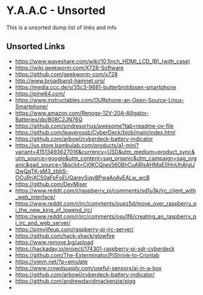 <!-- ======================================== unsorted.md Start ======================================== -->


<!-- ------------------------------ Intro Start ------------------------------ -->

# Y.A.A.C - Unsorted

This is a unsorted dump list of links and info

<!-- ------------------------------ Intro End ------------------------------ -->


<!-- ------------------------------ Unsorted Links Start ------------------------------ -->

## Unsorted Links

* https://www.waveshare.com/wiki/10.1inch_HDMI_LCD_(B)_(with_case)
* https://wiki.geekworm.com/X728-Software
* https://github.com/geekworm-com/x728
* http://www.broadband-hamnet.org/
* https://media.ccc.de/v/35c3-9681-butterbrotdosen-smartphone
* https://pine64.com/
* https://www.instructables.com/OURphone-an-Open-Source-Linux-Smartphone/
* https://www.amazon.com/Renogy-12V-20A-Alligator-Batteries/dp/B08C2JN76Q
* https://github.com/sindresorhus/awesome?tab=readme-ov-file
* https://github.com/leaverossb/CyberDeck/blob/main/index.html
* https://github.com/arbowl/cyberdeck-battery-indicator
* https://us.store.bambulab.com/products/a1-mini?variant=41513493627016&currency=USD&utm_medium=product_sync&utm_source=google&utm_content=sag_organic&utm_campaign=sag_organic&gad_source=1&gclid=Cj0KCQjws560BhCuARIsAHMqE0HnUhAIglJQwQqTK-sM3_zbbS-OCuRnXC50aFpFoEUQareySjqvBPwaAoAyEALw_wcB
* https://github.com/DevMiser
* https://www.reddit.com/r/raspberry_pi/comments/sd1u3k/irc_client_with_web_interface/
* https://www.reddit.com/r/irc/comments/ouez5d/move_over_raspberry_pi_the_new_king_of_lowend_irc/
* https://www.reddit.com/r/irc/comments/osu1f6/creating_an_raspberry_pi_irc_and_web_server/
* https://pimylifeup.com/raspberry-pi-irc-server/
* https://github.com/hack-shack/glowfire
* https://www.remove.bg/upload
* https://hackaday.io/project/174301-raspberry-pi-sdr-cyberdeck
* https://github.com/The-Exterminator/PiShrink-to-Crontab
* https://vimm.net/?p=emulate
* https://www.crowdsupply.com/useful-sensors/ai-in-a-box
* https://github.com/arbowl/cyberdeck-battery-indicator/
* https://github.com/andrewdavidmackenzie/pigg
* 

<!-- ------------------------------ Unsorted Links End ------------------------------ -->


<!-- ------------------------------ Outro Start ------------------------------ -->

<!-- ------------------------------ Outro End ------------------------------ -->


<!-- ======================================== unsorted.md end ======================================== -->
